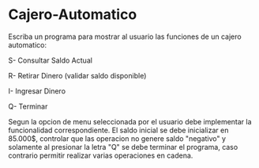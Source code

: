 # Cajero-Automatico
Escriba un programa para mostrar al usuario las funciones de un cajero automatico:

S- Consultar Saldo Actual

R- Retirar Dinero (validar saldo disponible)

I- Ingresar Dinero 

Q- Terminar

Segun la opcion de menu seleccionada por el usuario debe implementar la funcionalidad correspondiente. 
El saldo inicial se debe inicializar en 85.000$, controlar que las operacion no genere saldo "negativo" y solamente al presionar la letra "Q" 
se debe terminar el programa, caso contrario permitir realizar varias operaciones en cadena.
